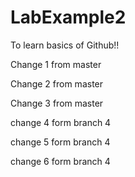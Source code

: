 # LabExample2
To learn basics of Github!!

Change 1 from master

Change 2 from master

Change 3 from master

change 4 form branch 4

change 5 form branch 4

change 6 form branch 4
